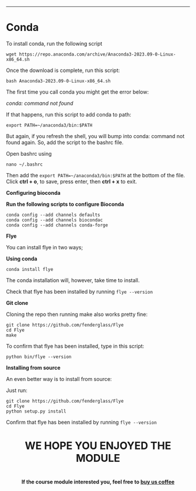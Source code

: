 
-------------------------------------------------------------
**Conda**
========
To install conda, run the following script

`wget https://repo.anaconda.com/archive/Anaconda3-2023.09-0-Linux-x86_64.sh`

Once the download is complete, run this script:

`bash Anaconda3-2023.09-0-Linux-x86_64.sh`

The first time you call conda you might get the error below:

_conda: command not found_

If that happens, run this script to add conda to path:

`export PATH=~/anaconda3/bin:$PATH`

But again, if you refresh the shell, you will bump into conda: command not found again. So, add the script to the bashrc file.

Open bashrc using 

`nano ~/.bashrc`

Then add the `export PATH=~/anaconda3/bin:$PATH` at the bottom of the file. Click **ctrl + o**, to save, press enter, then **ctrl + x** to exit. 

**Configuring bioconda**

**Run the following scripts to configure Bioconda**
```
conda config --add channels defaults
conda config --add channels biocondac
conda config --add channels conda-forge
```
**Flye**

You can install flye in two ways;

**Using conda**

`conda install flye`

The conda installation will, however, take time to install. 

Check that flye has been installed by running `flye --version`

**Git clone**

Cloning the repo then running make also works pretty fine:
```
git clone https://github.com/fenderglass/Flye
cd Flye
make
```
To confirm that flye has been installed, type in this script:

`python bin/flye --version`

**Installing from source**

An even better way is to install from source:

Just run:

```
git clone https://github.com/fenderglass/Flye
cd Flye
python setup.py install
```
Confirm that flye has been installed by running `flye --version`
<h1 align="center">WE HOPE YOU ENJOYED THE MODULE<h1>
<h4 align="center">If the course module interested you, feel free to <a href="https://www.buymeacoffee.com/georgeodette">buy us coffee<a/><h4/>
